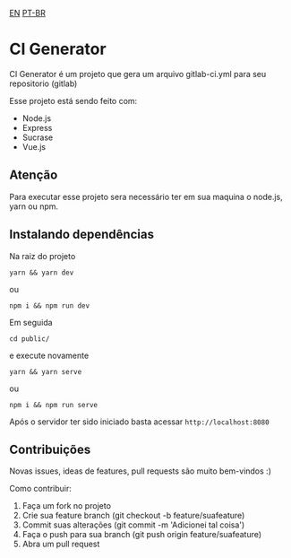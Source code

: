 [EN](/README.md) [PT-BR](/README.pt-br.md)

# CI Generator

CI Generator é um projeto que gera um arquivo gitlab-ci.yml para seu repositorio (gitlab)

Esse projeto está sendo feito com:
* Node.js
* Express
* Sucrase
* Vue.js

## Atenção

Para executar esse projeto sera necessário ter em sua maquina o node.js, yarn ou npm.

## Instalando dependências

Na raiz do projeto
```
yarn && yarn dev
```
ou

```
npm i && npm run dev
```

Em seguida

```
cd public/
```
e execute novamente 
```
yarn && yarn serve
```
ou

```
npm i && npm run serve
```

Após o servidor ter sido iniciado basta acessar
```http://localhost:8080```

## Contribuições 
Novas issues, ideas de features, pull requests são muito bem-vindos :)

Como contribuir:

1. Faça um fork no projeto
2. Crie sua feature branch (git checkout -b feature/suafeature)
3. Commit suas alterações (git commit -m 'Adicionei tal coisa')
4. Faça o push para sua branch (git push origin feature/suafeature)
5. Abra um pull request
